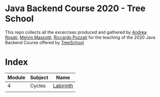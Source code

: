 # Java Backend Course 2020 - Tree School

This repo collects all the excercises produced and gathered by [Andrea Rosati](https://github.com/Jaeger87), [Melvin Massotti](https://github.com/melvinm99), [Riccardo Pozzati](https://github.com/jetser94) for the teaching of the 2020 Java Backend Course offered by [TreeSchool](https://tree.it/school/)

# Index

| Module | Subject | Name                                                                                      |
|--------|---------|-------------------------------------------------------------------------------------------|
| 4      | Cycles  | [Labirinth](https://github.com/Jaeger87/CorsoTree2020/tree/master/Esercizi%20modulo%2004) |
|        |         |                                                                                           |